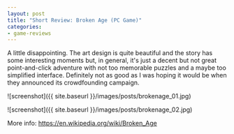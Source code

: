 ```yaml
---
layout: post
title: "Short Review: Broken Age (PC Game)"
categories:
- game-reviews
---
```


<p>A little disappointing. The art design is quite beautiful and the story has some interesting moments but, in general, it's just a decent but not great point-and-click adventure with not too memorable puzzles and a maybe too simplified interface. Definitely not as good as I was hoping it would be when they announced its crowdfounding campaign.</p>


![screenshot]({{ site.baseurl }}/images/posts/brokenage_01.jpg)

![screenshot]({{ site.baseurl }}/images/posts/brokenage_02.jpg)


<p>More info: <a href="https://en.wikipedia.org/wiki/Broken_Age">https://en.wikipedia.org/wiki/Broken_Age</a><p>

